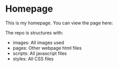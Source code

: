 # Homepage
This is my homepage. You can view the page here: 

The repo is structures with:
- images: All images used
- pages: Other webpage html files
- scripts: All javascript files
- styles: All CSS files